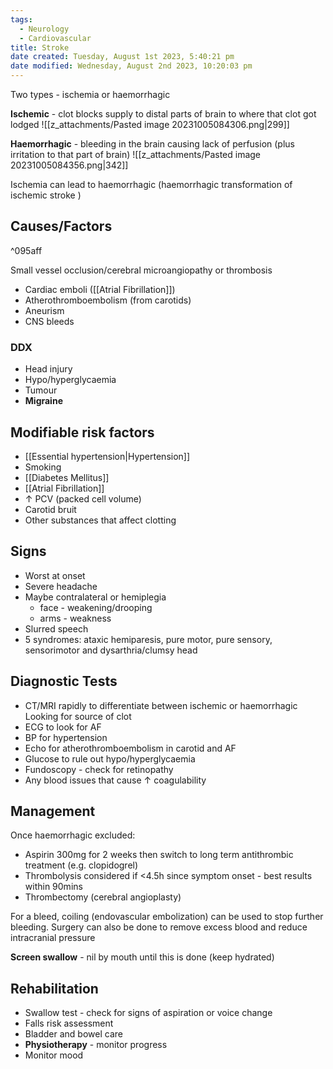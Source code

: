 ```yaml
---
tags:
  - Neurology
  - Cardiovascular
title: Stroke
date created: Tuesday, August 1st 2023, 5:40:21 pm
date modified: Wednesday, August 2nd 2023, 10:20:03 pm
---
```


Two types - ischemia or haemorrhagic

**Ischemic** - clot blocks supply to distal parts of brain to where that clot got lodged
![[z_attachments/Pasted image 20231005084306.png|299]]


**Haemorrhagic** - bleeding in the brain causing lack of perfusion (plus irritation to that part of brain)
![[z_attachments/Pasted image 20231005084356.png|342]] 


Ischemia can lead to haemorrhagic (haemorrhagic transformation of ischemic stroke )

## Causes/Factors

^095aff

Small vessel occlusion/cerebral microangiopathy or thrombosis 
- Cardiac emboli ([[Atrial Fibrillation]])
- Atherothromboembolism (from carotids)
- Aneurism
- CNS bleeds

### DDX

- Head injury
- Hypo/hyperglycaemia
- Tumour
- **Migraine**

## Modifiable risk factors
- [[Essential hypertension|Hypertension]]
- Smoking
- [[Diabetes Mellitus]]
- [[Atrial Fibrillation]]
- $\uparrow$ PCV (packed cell volume)
- Carotid bruit
- Other substances that affect clotting

## Signs

- Worst at onset
- Severe headache
- Maybe contralateral or hemiplegia
  - face - weakening/drooping
  - arms - weakness
- Slurred speech
- 5 syndromes: ataxic hemiparesis, pure motor, pure sensory, sensorimotor and dysarthria/clumsy head

## Diagnostic Tests

- CT/MRI rapidly to differentiate between ischemic or haemorrhagic
  Looking for source of clot
- ECG to look for AF
- BP for hypertension
- Echo for atherothromboembolism in carotid and AF
- Glucose to rule out hypo/hyperglycaemia
- Fundoscopy - check for retinopathy
- Any blood issues that cause $\uparrow$ coagulability 

## Management

Once haemorrhagic excluded:

- Aspirin 300mg for 2 weeks then switch to long term antithrombic treatment (e.g. clopidogrel)
- Thrombolysis considered if <4.5h since symptom onset - best results within 90mins
- Thrombectomy (cerebral angioplasty)


For a bleed, coiling (endovascular embolization) can be used to stop further bleeding. Surgery can also be done to remove excess blood and reduce intracranial pressure

**Screen swallow** - nil by mouth until this is done (keep hydrated)

## Rehabilitation 

- Swallow test - check for signs of aspiration or voice change
- Falls risk assessment
- Bladder and bowel care
- **Physiotherapy** - monitor progress 
- Monitor mood
